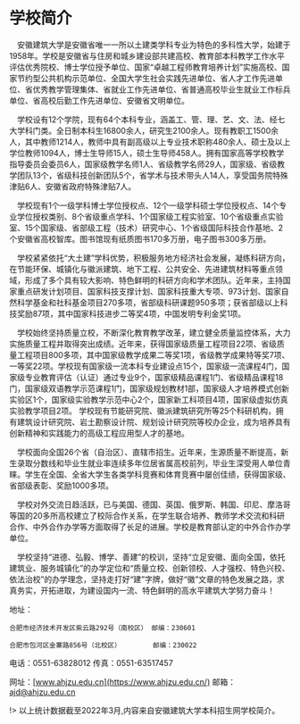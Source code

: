# 学校简介

&emsp;安徽建筑大学是安徽省唯一一所以土建类学科专业为特色的多科性大学，始建于1958年。学校是安徽省与住房和城乡建设部共建高校、教育部本科教学工作水平评估优秀院校、博士学位授予单位、国家“卓越工程师教育培养计划”实施高校、国家节约型公共机构示范单位、全国大学生社会实践先进单位、省人才工作先进单位、省优秀教学管理集体、省就业工作先进单位、省普通高校毕业生就业工作标兵单位、省高校后勤工作先进单位、安徽省文明单位。

&emsp;学校设有12个学院，现有64个本科专业，涵盖工、管、理、艺、文、法、经七大学科门类。全日制本科生16800余人，研究生2100余人。现有教职工1500余人，其中教师1214人，教师中具有副高级以上专业技术职称480余人、硕士及以上学位教师1094人，博士生导师15人，硕士生导师458人。拥有国家高等学校教学指导委员会委员6人，国家级教学名师1人、省级教学名师29人，国家级、省级教学团队13个，省级科技创新团队5个，省学术与技术带头人14人，享受国务院特殊津贴6人、安徽省政府特殊津贴7人。

&emsp;学校现有1个一级学科博士学位授权点、12个一级学科硕士学位授权点、14个专业学位授权类别、8个省级重点学科、1个国家级工程实验室、10个省级重点实验室、15个国家级、省部级工程（技术）研究中心、1个省级国际科技合作基地、2个安徽省高校智库。图书馆现有纸质图书170多万册，电子图书300多万册。

&emsp;学校紧紧依托“大土建”学科优势，积极服务地方经济社会发展，凝练科研方向，在节能环保、城镇化与徽派建筑、地下工程、公共安全、先进建筑材料等重点领域，形成了多个具有较大影响、特色鲜明的科研方向和学术团队。近年来，主持国家重点研发计划项目、国家科技支撑计划、国家科技重大专项、973计划、国家自然科学基金和社科基金项目270多项，省部级科研课题950多项；获省部级以上科技奖励87项，其中国家科技进步二等奖4项，中国发明专利金奖1项。

&emsp;学校始终坚持质量立校，不断深化教育教学改革，建立健全质量监控体系，大力实施质量工程并取得突出成绩。近年来，获得国家级质量工程项目22项、省级质量工程项目800多项，其中国家级教学成果二等奖1项，省级教学成果特等奖7项、一等奖22项。学校现有国家级一流本科专业建设点15个，国家级一流课程4门，国家级专业教育评估（认证）通过专业9个，国家级精品课程1门、省级精品课程18门，国家级双语教学示范课程1门，国家级规划教材1部，国家级人才培养模式创新实验区1个，国家级实验教学示范中心2个，国家新工科项目4项，国家级虚拟仿真实验教学项目2项。
学校现有节能研究院、徽派建筑研究所等25个科研机构，拥有建筑设计研究院、岩土勘察设计院、规划设计研究院等校办企业，成为培养具有创新精神和实践能力的高级工程应用型人才的基地。

&emsp;学校面向全国26个省（自治区）、直辖市招生。近年来，生源质量不断提高，新生录取分数线和毕业生就业率连续多年位居省属高校前列，毕业生深受用人单位青睐。学生在全国、全省大学生各类学科竞赛和体育竞赛中屡创佳绩，获得国家级、省部级表彰、奖励1000多项。

&emsp;学校对外交流日趋活跃，已与美国、德国、英国、俄罗斯、韩国、印尼、摩洛哥等国的20多所高校建立了校际合作关系，在学生联合培养、教师学术交流和科研合作、中外合作办学等方面取得了长足的进展。学校是教育部认定的中外合作办学单位。

&emsp;学校坚持“进德、弘毅、博学、善建”的校训，坚持“立足安徽、面向全国，依托建筑业、服务城镇化”的办学定位和“质量立校、创新领校、人才强校、特色兴校、依法治校”的办学理念，坚持走打好“建”字牌，做好“徽”文章的特色发展之路，求真务实，开拓进取，为建设国内一流、特色鲜明的高水平建筑大学努力奋斗！

地址：

    合肥市经济技术开发区紫云路292号（南校区） 邮编：230601

    合肥市包河区金寨路856号（北校区）        邮编：230022

电话：0551-63828012      传真：0551-63517457

网址：[www.ahjzu.edu.cn](https://www.ahjzu.edu.cn/)    邮箱：ajd@ahjzu.edu.cn

!> 以上统计数据截至2022年3月,内容来自安徽建筑大学本科招生网学校简介。
